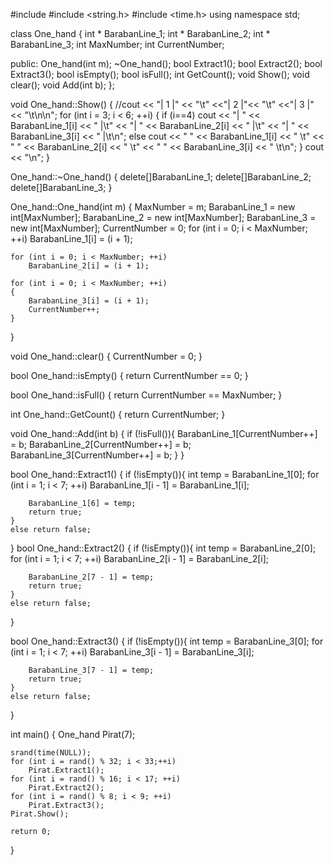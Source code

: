 #include <iostream>
#include <string.h>
#include <time.h>
using namespace std;

class One_hand
{
	int * BarabanLine_1;
	int * BarabanLine_2;
	int * BarabanLine_3;
	int MaxNumber;
	int CurrentNumber;

public:
	One_hand(int m);
	~One_hand();
	bool Extract1();
	bool Extract2();
	bool Extract3();
	bool isEmpty();
	bool isFull();
	int GetCount();
	void Show();
	void clear();
	void Add(int b);
};

void One_hand::Show()
{
	//cout << "| 1 |" << "\t" <<"| 2 |"<< "\t" <<"| 3 |"<< "\t\n\n";
	for (int i = 3; i < 6; ++i)
	{
		if (i==4)
		cout << "| " << BarabanLine_1[i] << " |\t" << "| " << BarabanLine_2[i] << " |\t" << "| " << BarabanLine_3[i] << " |\t\n";
		else
		cout << "  " << BarabanLine_1[i] << " \t" << "  " << BarabanLine_2[i] << " \t" << "  " << BarabanLine_3[i] << " \t\n";
	}
	cout << "\n";
}

One_hand::~One_hand()
{
	delete[]BarabanLine_1;
	delete[]BarabanLine_2;
	delete[]BarabanLine_3;
}

One_hand::One_hand(int m)
{
	MaxNumber = m;
	BarabanLine_1 = new int[MaxNumber];
	BarabanLine_2 = new int[MaxNumber];
	BarabanLine_3 = new int[MaxNumber];
	CurrentNumber = 0;
	for (int i = 0; i < MaxNumber; ++i)
		BarabanLine_1[i] = (i + 1);

	for (int i = 0; i < MaxNumber; ++i)
		BarabanLine_2[i] = (i + 1);

	for (int i = 0; i < MaxNumber; ++i)
	{
		BarabanLine_3[i] = (i + 1);
		CurrentNumber++;
	}
}

void One_hand::clear()
{
	CurrentNumber = 0;
}

bool One_hand::isEmpty()
{
	return CurrentNumber == 0;
}

bool One_hand::isFull()
{
	return CurrentNumber == MaxNumber;
}

int One_hand::GetCount()
{
	return CurrentNumber;
}

void One_hand::Add(int b)
{
	if (!isFull()){
		BarabanLine_1[CurrentNumber++] = b;
		BarabanLine_2[CurrentNumber++] = b;
		BarabanLine_3[CurrentNumber++] = b;
	}
}

bool One_hand::Extract1()
{
	if (!isEmpty()){
		int temp = BarabanLine_1[0];
		for (int i = 1; i < 7; ++i)
			BarabanLine_1[i - 1] = BarabanLine_1[i];

		BarabanLine_1[6] = temp;
		return true;
	}
	else return false;
}
bool One_hand::Extract2()
{
	if (!isEmpty()){
		int temp = BarabanLine_2[0];
		for (int i = 1; i < 7; ++i)
			BarabanLine_2[i - 1] = BarabanLine_2[i];

		BarabanLine_2[7 - 1] = temp;
		return true;
	}
	else return false;
}

bool One_hand::Extract3()
{
	if (!isEmpty()){
		int temp = BarabanLine_3[0];
		for (int i = 1; i < 7; ++i)
			BarabanLine_3[i - 1] = BarabanLine_3[i];

		BarabanLine_3[7 - 1] = temp;
		return true;
	}
	else return false;
}


int main()
{
	One_hand Pirat(7);
	
	srand(time(NULL));
	for (int i = rand() % 32; i < 33;++i)
		Pirat.Extract1();
	for (int i = rand() % 16; i < 17; ++i)
		Pirat.Extract2();
	for (int i = rand() % 8; i < 9; ++i)
		Pirat.Extract3();
	Pirat.Show();

	return 0;
}
